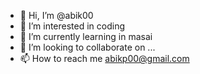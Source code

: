 - 👋 Hi, I’m @abik00
- 👀 I’m interested in coding
- 🌱 I’m currently learning in masai
- 💞️ I’m looking to collaborate on ...
- 📫 How to reach me abikp00@gmail.com



